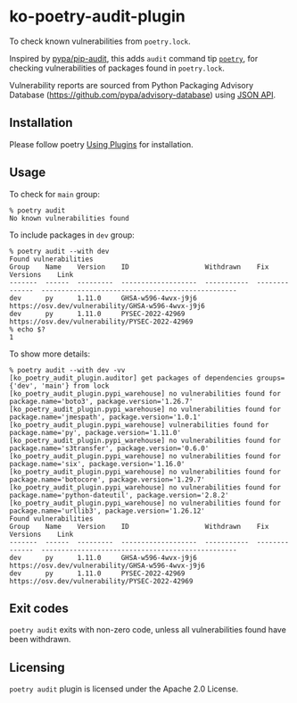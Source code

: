 # ko-poetry-audit-plugin

To check known vulnerabilities from `poetry.lock`.

Inspired by [pypa/pip-audit](https://github.com/pypa/pip-audit), this adds `audit` command tip [`poetry`](https://python-poetry.org/docs/), for checking vulnerabilities of packages found in `poetry.lock`.

Vulnerability reports are sourced from Python Packaging Advisory Database (https://github.com/pypa/advisory-database) using [JSON API](https://warehouse.pypa.io/api-reference/json.html).

## Installation

Please follow poetry [Using Plugins](https://python-poetry.org/docs/plugins/#using-plugins) for installation.

## Usage

To check for `main` group:

```
% poetry audit
No known vulnerabilities found
```

To include packages in `dev` group:
```
% poetry audit --with dev
Found vulnerabilities
Group    Name    Version    ID                   Withdrawn    Fix Versions    Link
-------  ------  ---------  -------------------  -----------  --------------  -------------------------------------------------
dev      py      1.11.0     GHSA-w596-4wvx-j9j6                               https://osv.dev/vulnerability/GHSA-w596-4wvx-j9j6
dev      py      1.11.0     PYSEC-2022-42969                                  https://osv.dev/vulnerability/PYSEC-2022-42969
% echo $?
1
```

To show more details:
```
% poetry audit --with dev -vv
[ko_poetry_audit_plugin.auditor] get packages of dependencies groups={'dev', 'main'} from lock
[ko_poetry_audit_plugin.pypi_warehouse] no vulnerabilities found for package.name='boto3', package.version='1.26.7'
[ko_poetry_audit_plugin.pypi_warehouse] no vulnerabilities found for package.name='jmespath', package.version='1.0.1'
[ko_poetry_audit_plugin.pypi_warehouse] vulnerabilities found for package.name='py', package.version='1.11.0'
[ko_poetry_audit_plugin.pypi_warehouse] no vulnerabilities found for package.name='s3transfer', package.version='0.6.0'
[ko_poetry_audit_plugin.pypi_warehouse] no vulnerabilities found for package.name='six', package.version='1.16.0'
[ko_poetry_audit_plugin.pypi_warehouse] no vulnerabilities found for package.name='botocore', package.version='1.29.7'
[ko_poetry_audit_plugin.pypi_warehouse] no vulnerabilities found for package.name='python-dateutil', package.version='2.8.2'
[ko_poetry_audit_plugin.pypi_warehouse] no vulnerabilities found for package.name='urllib3', package.version='1.26.12'
Found vulnerabilities
Group    Name    Version    ID                   Withdrawn    Fix Versions    Link
-------  ------  ---------  -------------------  -----------  --------------  -------------------------------------------------
dev      py      1.11.0     GHSA-w596-4wvx-j9j6                               https://osv.dev/vulnerability/GHSA-w596-4wvx-j9j6
dev      py      1.11.0     PYSEC-2022-42969                                  https://osv.dev/vulnerability/PYSEC-2022-42969
```

## Exit codes
`poetry audit` exits with non-zero code, unless all vulnerabilities found have been withdrawn.


## Licensing
`poetry audit` plugin is licensed under the Apache 2.0 License.
